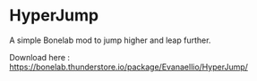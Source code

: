 # HyperJump
A simple Bonelab mod to jump higher and leap further.

Download here : https://bonelab.thunderstore.io/package/Evanaellio/HyperJump/
